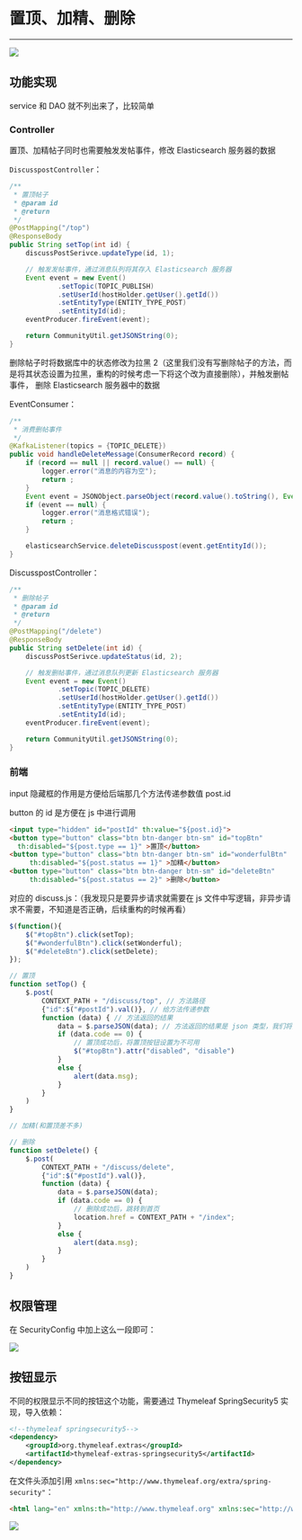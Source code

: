 # 置顶、加精、删除

---

![](https://gitee.com/veal98/images/raw/master/img/20210130202241.png)

## 功能实现

service 和 DAO 就不列出来了，比较简单

### Controller

置顶、加精帖子同时也需要触发发帖事件，修改 Elasticsearch 服务器的数据

`DiscusspostController`：

```java
/**
 * 置顶帖子
 * @param id
 * @return
 */
@PostMapping("/top")
@ResponseBody
public String setTop(int id) {
    discussPostSerivce.updateType(id, 1);

    // 触发发帖事件，通过消息队列将其存入 Elasticsearch 服务器
    Event event = new Event()
            .setTopic(TOPIC_PUBLISH)
            .setUserId(hostHolder.getUser().getId())
            .setEntityType(ENTITY_TYPE_POST)
            .setEntityId(id);
    eventProducer.fireEvent(event);

    return CommunityUtil.getJSONString(0);
}
```

删除帖子时将数据库中的状态修改为拉黑 2（这里我们没有写删除帖子的方法，而是将其状态设置为拉黑，重构的时候考虑一下将这个改为直接删除），并触发删帖事件， 删除 Elasticsearch 服务器中的数据

EventConsumer：

```java
/**
 * 消费删帖事件
 */
@KafkaListener(topics = {TOPIC_DELETE})
public void handleDeleteMessage(ConsumerRecord record) {
    if (record == null || record.value() == null) {
        logger.error("消息的内容为空");
        return ;
    }
    Event event = JSONObject.parseObject(record.value().toString(), Event.class);
    if (event == null) {
        logger.error("消息格式错误");
        return ;
    }

    elasticsearchService.deleteDiscusspost(event.getEntityId());
}
```

DiscusspostController：

```java
/**
 * 删除帖子
 * @param id
 * @return
 */
@PostMapping("/delete")
@ResponseBody
public String setDelete(int id) {
    discussPostSerivce.updateStatus(id, 2);

    // 触发删帖事件，通过消息队列更新 Elasticsearch 服务器
    Event event = new Event()
            .setTopic(TOPIC_DELETE)
            .setUserId(hostHolder.getUser().getId())
            .setEntityType(ENTITY_TYPE_POST)
            .setEntityId(id);
    eventProducer.fireEvent(event);

    return CommunityUtil.getJSONString(0);
}
```

### 前端

input 隐藏框的作用是方便给后端那几个方法传递参数值 post.id

button 的 id 是方便在 js 中进行调用

```html
<input type="hidden" id="postId" th:value="${post.id}">
<button type="button" class="btn btn-danger btn-sm" id="topBtn"
  th:disabled="${post.type == 1}" >置顶</button>
<button type="button" class="btn btn-danger btn-sm" id="wonderfulBtn"
     th:disabled="${post.status == 1}" >加精</button>
<button type="button" class="btn btn-danger btn-sm" id="deleteBtn"
     th:disabled="${post.status == 2}" >删除</button>
```

对应的 discuss.js：（我发现只是要异步请求就需要在 js 文件中写逻辑，非异步请求不需要，不知道是否正确，后续重构的时候再看）

```js
$(function(){
    $("#topBtn").click(setTop);
    $("#wonderfulBtn").click(setWonderful);
    $("#deleteBtn").click(setDelete);
});

// 置顶
function setTop() {
    $.post(
        CONTEXT_PATH + "/discuss/top", // 方法路径
        {"id":$("#postId").val()}, // 给方法传递参数
        function (data) { // 方法返回的结果
            data = $.parseJSON(data); // 方法返回的结果是 json 类型，我们将其转为 object
            if (data.code == 0) {
                // 置顶成功后，将置顶按钮设置为不可用
                $("#topBtn").attr("disabled", "disable")
            }
            else {
                alert(data.msg);
            }
        }
    )
}

// 加精(和置顶差不多)

// 删除
function setDelete() {
    $.post(
        CONTEXT_PATH + "/discuss/delete",
        {"id":$("#postId").val()},
        function (data) {
            data = $.parseJSON(data);
            if (data.code == 0) {
                // 删除成功后，跳转到首页
                location.href = CONTEXT_PATH + "/index";
            }
            else {
                alert(data.msg);
            }
        }
    )
}
```

## 权限管理

在 SecurityConfig 中加上这么一段即可：

![](https://gitee.com/veal98/images/raw/master/img/20210130215025.png)

## 按钮显示

不同的权限显示不同的按钮这个功能，需要通过 Thymeleaf SpringSecurity5 实现，导入依赖：

```xml
<!--thymeleaf springsecurity5-->
<dependency>
    <groupId>org.thymeleaf.extras</groupId>
    <artifactId>thymeleaf-extras-springsecurity5</artifactId>
</dependency>
```

在文件头添加引用 `xmlns:sec="http://www.thymeleaf.org/extra/spring-security"`：

```html
<html lang="en" xmlns:th="http://www.thymeleaf.org" xmlns:sec="http://www.thymeleaf.org/extra/spring-security">
```

![](https://gitee.com/veal98/images/raw/master/img/20210130215201.png)